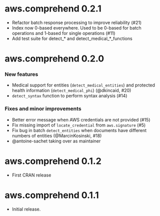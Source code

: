 # aws.comprehend 0.2.1

* Refactor batch response processing to improve reliability (#21)
* Index now 0-based everywhere. Used to be 0-based for batch operations and 1-based for single operations (#11)
* Add test suite for detect_* and detect_medical_*_functions

# aws.comprehend 0.2.0

### New features

* Medical support for entities (`detect_medical_entities`) and protected health information (`detect_medical_phi`) (@dkincaid, #20)
* `detect_syntax` function to perform syntax analysis (#14)

### Fixes and minor improvements

* Better error message when AWS credentials are not provided (#15)
* Fix missing import of `locate_credential` from `aws.signature` (#5)
* Fix bug in batch `detect_entities` when documents have different numbers of entities (@MarcinKosinski, #18)
* @antoine-sachet taking over as maintainer

# aws.comprehend 0.1.2

* First CRAN release

# aws.comprehend 0.1.1

* Initial release.
